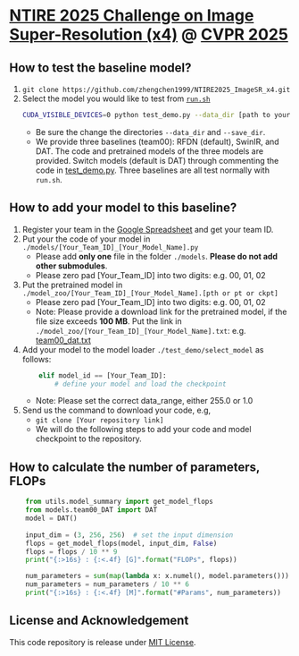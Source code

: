 # [NTIRE 2025 Challenge on Image Super-Resolution (x4)](https://cvlai.net/ntire/2025/) @ [CVPR 2025](https://cvpr.thecvf.com/)

## How to test the baseline model?

1. `git clone https://github.com/zhengchen1999/NTIRE2025_ImageSR_x4.git`
2. Select the model you would like to test from [`run.sh`](./run.sh)
    ```bash
    CUDA_VISIBLE_DEVICES=0 python test_demo.py --data_dir [path to your data dir] --save_dir [path to your save dir] --model_id 0
    ```
    - Be sure the change the directories `--data_dir` and `--save_dir`.
    - We provide three baselines (team00): RFDN (default), SwinIR, and DAT. The code and pretrained models of the three models are provided. Switch models (default is DAT) through commenting the code in [test_demo.py](./test_demo.py#L19). Three baselines are all test normally with `run.sh`.

## How to add your model to this baseline?
1. Register your team in the [Google Spreadsheet](https://docs.google.com/spreadsheets/d/1jblarfHJmhP4saVYdAkURu3nUXYvtFoyh627KT8znPo/edit?usp=sharing) and get your team ID.
2. Put your the code of your model in `./models/[Your_Team_ID]_[Your_Model_Name].py`
   - Please add **only one** file in the folder `./models`. **Please do not add other submodules**.
   - Please zero pad [Your_Team_ID] into two digits: e.g. 00, 01, 02 
3. Put the pretrained model in `./model_zoo/[Your_Team_ID]_[Your_Model_Name].[pth or pt or ckpt]`
   - Please zero pad [Your_Team_ID] into two digits: e.g. 00, 01, 02
   - Note:  Please provide a download link for the pretrained model, if the file size exceeds **100 MB**. Put the link in `./model_zoo/[Your_Team_ID]_[Your_Model_Name].txt`: e.g. [team00_dat.txt](model_zoo/team00_dat.txt)
4. Add your model to the model loader `./test_demo/select_model` as follows:
    ```python
        elif model_id == [Your_Team_ID]:
            # define your model and load the checkpoint
    ```
   - Note: Please set the correct data_range, either 255.0 or 1.0
5. Send us the command to download your code, e.g, 
   - `git clone [Your repository link]`
   - We will do the following steps to add your code and model checkpoint to the repository.
   
## How to calculate the number of parameters, FLOPs

```python
    from utils.model_summary import get_model_flops
    from models.team00_DAT import DAT
    model = DAT()
    
    input_dim = (3, 256, 256)  # set the input dimension
    flops = get_model_flops(model, input_dim, False)
    flops = flops / 10 ** 9
    print("{:>16s} : {:<.4f} [G]".format("FLOPs", flops))

    num_parameters = sum(map(lambda x: x.numel(), model.parameters()))
    num_parameters = num_parameters / 10 ** 6
    print("{:>16s} : {:<.4f} [M]".format("#Params", num_parameters))
```

## License and Acknowledgement
This code repository is release under [MIT License](LICENSE). 
